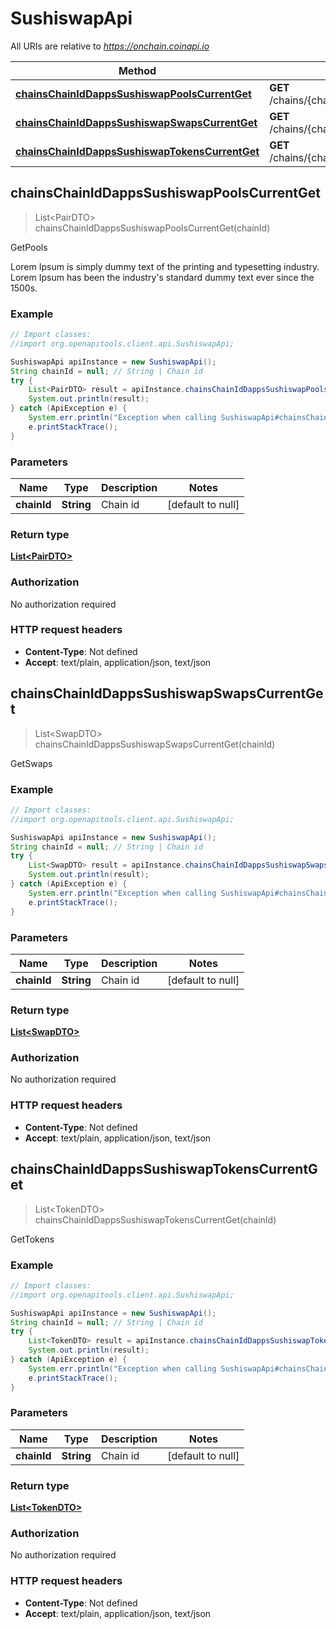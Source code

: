 # SushiswapApi

All URIs are relative to *https://onchain.coinapi.io*

Method | HTTP request | Description
------------- | ------------- | -------------
[**chainsChainIdDappsSushiswapPoolsCurrentGet**](SushiswapApi.md#chainsChainIdDappsSushiswapPoolsCurrentGet) | **GET** /chains/{chain_id}/dapps/sushiswap/pools/current | GetPools
[**chainsChainIdDappsSushiswapSwapsCurrentGet**](SushiswapApi.md#chainsChainIdDappsSushiswapSwapsCurrentGet) | **GET** /chains/{chain_id}/dapps/sushiswap/swaps/current | GetSwaps
[**chainsChainIdDappsSushiswapTokensCurrentGet**](SushiswapApi.md#chainsChainIdDappsSushiswapTokensCurrentGet) | **GET** /chains/{chain_id}/dapps/sushiswap/tokens/current | GetTokens



## chainsChainIdDappsSushiswapPoolsCurrentGet

> List&lt;PairDTO&gt; chainsChainIdDappsSushiswapPoolsCurrentGet(chainId)

GetPools

Lorem Ipsum is simply dummy text of the printing and typesetting industry. Lorem Ipsum has been the industry&#39;s standard dummy text ever since the 1500s.

### Example

```java
// Import classes:
//import org.openapitools.client.api.SushiswapApi;

SushiswapApi apiInstance = new SushiswapApi();
String chainId = null; // String | Chain id
try {
    List<PairDTO> result = apiInstance.chainsChainIdDappsSushiswapPoolsCurrentGet(chainId);
    System.out.println(result);
} catch (ApiException e) {
    System.err.println("Exception when calling SushiswapApi#chainsChainIdDappsSushiswapPoolsCurrentGet");
    e.printStackTrace();
}
```

### Parameters


Name | Type | Description  | Notes
------------- | ------------- | ------------- | -------------
 **chainId** | **String**| Chain id | [default to null]

### Return type

[**List&lt;PairDTO&gt;**](PairDTO.md)

### Authorization

No authorization required

### HTTP request headers

- **Content-Type**: Not defined
- **Accept**: text/plain, application/json, text/json


## chainsChainIdDappsSushiswapSwapsCurrentGet

> List&lt;SwapDTO&gt; chainsChainIdDappsSushiswapSwapsCurrentGet(chainId)

GetSwaps

### Example

```java
// Import classes:
//import org.openapitools.client.api.SushiswapApi;

SushiswapApi apiInstance = new SushiswapApi();
String chainId = null; // String | Chain id
try {
    List<SwapDTO> result = apiInstance.chainsChainIdDappsSushiswapSwapsCurrentGet(chainId);
    System.out.println(result);
} catch (ApiException e) {
    System.err.println("Exception when calling SushiswapApi#chainsChainIdDappsSushiswapSwapsCurrentGet");
    e.printStackTrace();
}
```

### Parameters


Name | Type | Description  | Notes
------------- | ------------- | ------------- | -------------
 **chainId** | **String**| Chain id | [default to null]

### Return type

[**List&lt;SwapDTO&gt;**](SwapDTO.md)

### Authorization

No authorization required

### HTTP request headers

- **Content-Type**: Not defined
- **Accept**: text/plain, application/json, text/json


## chainsChainIdDappsSushiswapTokensCurrentGet

> List&lt;TokenDTO&gt; chainsChainIdDappsSushiswapTokensCurrentGet(chainId)

GetTokens

### Example

```java
// Import classes:
//import org.openapitools.client.api.SushiswapApi;

SushiswapApi apiInstance = new SushiswapApi();
String chainId = null; // String | Chain id
try {
    List<TokenDTO> result = apiInstance.chainsChainIdDappsSushiswapTokensCurrentGet(chainId);
    System.out.println(result);
} catch (ApiException e) {
    System.err.println("Exception when calling SushiswapApi#chainsChainIdDappsSushiswapTokensCurrentGet");
    e.printStackTrace();
}
```

### Parameters


Name | Type | Description  | Notes
------------- | ------------- | ------------- | -------------
 **chainId** | **String**| Chain id | [default to null]

### Return type

[**List&lt;TokenDTO&gt;**](TokenDTO.md)

### Authorization

No authorization required

### HTTP request headers

- **Content-Type**: Not defined
- **Accept**: text/plain, application/json, text/json

